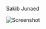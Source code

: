 Sakib Junaed

![Screenshot](https://previews.dropbox.com/p/thumb/ABqjvvCd7e6pw6EujvQn8dMOpVpF_UcDmlW50rCBSxgmjuRU2Ez8X4olr0TGEogb6n8UBRFe9YyUegqNofpMI66AQwF6yChHiz32-paAWoTXljGJSFOHVIERkEc62aDceOBreiJYhn2DHhZR40yxFXNdsY8yeCr-NIINsirpyVe3LLB-NHCU9ojbaBiYU-FnhKKbl0stJ8qSnQu3X2EXlNH5YEFOsbF0PLZjk5FdxtQuvGYX6_RmXPN9D3QGs0nWV9vVnQr6mud7CPfstxzKAo6zT-dn58MZ9mhWOK69MwWMLsCb5TuYYN7jf-ZeIeHYZ2THtJlMNqkAmZDauiGFg3Pdwqpc6TePqKh0RmmF-8r7B1az8QpwidWKgs-M0jqDwxs/p.png)